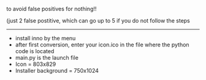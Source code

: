 to avoid false positives for nothing!!

(just 2 false postitive, which can go up to 5 if you do not follow the steps
_____________________________________
- install inno by the menu
- after first conversion, enter your icon.ico in the file where the python code is located
- main.py is the launch file
- Icon = 803x829
- Installer background = 750x1024
